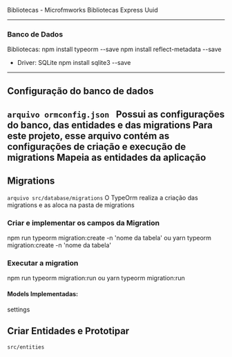  Bibliotecas - Microfmworks
 Bibliotecas
 Express
 Uuid

---
 ### Banco de Dados
  Bibliotecas: 
  npm install typeorm --save
  npm install reflect-metadata --save

 - Driver: SQLite
 npm install sqlite3 --save

---
 ## Configuração do banco de dados
  ```arquivo ormconfig.json ```
  Possui as configurações do banco, das entidades e das migrations
  Para este projeto, esse arquivo contém as configurações de criação e execução de migrations
  Mapeia as entidades da aplicação
---
 ## Migrations 
  ```arquivo src/database/migrations```
  O TypeOrm realiza a criação das migrations e as aloca na pasta de migrations

  ### Criar e implementar os campos da Migration
  npm run typeorm migration:create -n 'nome da tabela'
  ou
  yarn typeorm migration:create -n 'nome da tabela'

  ### Executar a migration
  npm run typeorm migration:run
  ou
  yarn typeorm migration:run

  #### Models Implementadas:
  settings

  ## Criar Entidades e Prototipar 
  ```src/entities```
